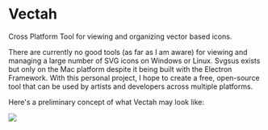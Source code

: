 # Vectah
Cross Platform Tool for viewing and organizing vector based icons.

There are currently no good tools (as far as I am aware) for viewing and managing a large number of SVG icons on Windows or Linux. Svgsus exists but only on the Mac platform despite it being built with the Electron Framework. With this personal project, I hope to create a free, open-source tool that can be used by artists and developers across multiple platforms.

Here's a preliminary concept of what Vectah may look like:


![](https://i.imgur.com/mmDOYAh.jpg)
